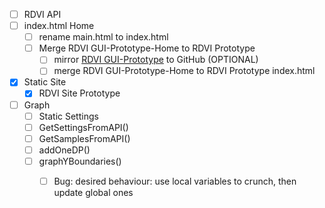 

- [ ] RDVI API
- [ ] index.html Home
    - [ ] rename main.html to index.html
    - [ ] Merge RDVI GUI-Prototype-Home to  RDVI Prototype
        - [ ] mirror [RDVI GUI-Prototype](https://gitlab.com/ignaciochg/rdvi-gui-prototype) to GitHub (OPTIONAL)
        - [ ] merge RDVI GUI-Prototype-Home to  RDVI Prototype index.html
- [x] Static Site
    - [X] RDVI Site Prototype
- [ ] Graph
    - [ ] Static Settings
    - [ ] GetSettingsFromAPI()
    - [ ] GetSamplesFromAPI()
    - [ ] addOneDP()
    - [ ] graphYBoundaries()
        - [ ] Bug: desired behaviour: use local variables to crunch, then update global ones 
        
